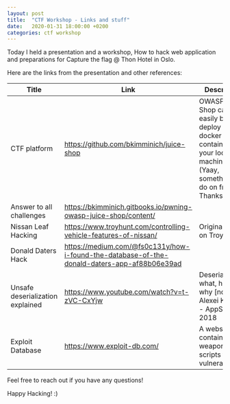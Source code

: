 ```yaml
---
layout: post
title:  "CTF Workshop - Links and stuff"
date:   2020-01-31 18:00:00 +0200
categories: ctf workshop
---
```

Today I held a presentation and a workshop, How to hack web application and preparations for Capture the flag @ Thon Hotel in Oslo.

Here are the links from the presentation and other references:

| Title  | Link   | Description  |
|---|---|---|
| CTF platform  | https://github.com/bkimminich/juice-shop  | OWASP Juice Shop can easily be deploy as docker container on your local machine. (Yaay, something to do on friday. Thanks!)  |
| Answer to all challenges  | https://bkimminich.gitbooks.io/pwning-owasp-juice-shop/content/  |   |
| Nissan Leaf Hacking  | https://www.troyhunt.com/controlling-vehicle-features-of-nissan/  | Original Post on Troy Hunt |
| Donald Daters Hack  | https://medium.com/@fs0c131y/how-i-found-the-database-of-the-donald-daters-app-af88b06e39ad  |   |
| Unsafe deserialization explained | https://www.youtube.com/watch?v=t-zVC-CxYjw | Deserialization: what, how and why [not] - Alexei Kojenov - AppSecUSA 2018 |
| Exploit Database | https://www.exploit-db.com/ | A website containing weaponized scripts for vulnerabilities |
Feel free to reach out if you have any questions!

Happy Hacking! :) 